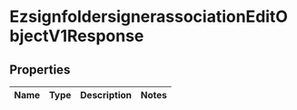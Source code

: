 
# EzsignfoldersignerassociationEditObjectV1Response

## Properties
| Name | Type | Description | Notes |
| ------------ | ------------- | ------------- | ------------- |



